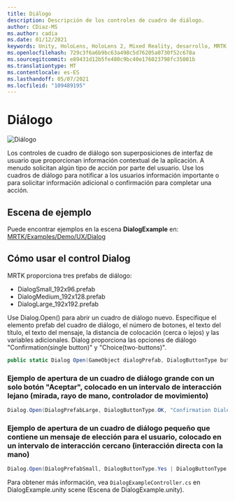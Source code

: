 ```yaml
---
title: Diálogo
description: Descripción de los controles de cuadro de diálogo.
author: CDiaz-MS
ms.author: cadia
ms.date: 01/12/2021
keywords: Unity, HoloLens, HoloLens 2, Mixed Reality, desarrollo, MRTK
ms.openlocfilehash: 729c3f6a6b9bc63a498c5d76205a0730f52c678a
ms.sourcegitcommit: e89431d12b5fe480c9bc40e176023798fc35001b
ms.translationtype: MT
ms.contentlocale: es-ES
ms.lasthandoff: 05/07/2021
ms.locfileid: "109489195"
---
```

# <a name="dialog"></a>Diálogo

![Diálogo](../images/dialog/MRTK_UX_Dialog_Main.png)

Los controles de cuadro de diálogo son superposiciones de interfaz de usuario que proporcionan información contextual de la aplicación. A menudo solicitan algún tipo de acción por parte del usuario. Use los cuadros de diálogo para notificar a los usuarios información importante o para solicitar información adicional o confirmación para completar una acción.

## <a name="example-scene"></a>Escena de ejemplo

Puede encontrar ejemplos en la escena **DialogExample** en: [MRTK/Examples/Demo/UX/Dialog](https://github.com/microsoft/MixedRealityToolkit-Unity/tree/main/Assets/MRTK/Examples/Demos/UX/Dialog)

## <a name="how-to-use-dialog-control"></a>Cómo usar el control Dialog

MRTK proporciona tres prefabs de diálogo:

- DialogSmall_192x96.prefab
- DialogMedium_192x128.prefab
- DialogLarge_192x192.prefab

Use Dialog.Open() para abrir un cuadro de diálogo nuevo. Especifique el elemento prefab del cuadro de diálogo, el número de botones, el texto del título, el texto del mensaje, la distancia de colocación (cerca o lejos) y las variables adicionales. Dialog proporciona las opciones de diálogo "Confirmation(single button)" y "Choice(two-buttons)".

```c#
public static Dialog Open(GameObject dialogPrefab, DialogButtonType buttons, string title, string message, bool placeForNearInteraction, System.Object variable = null)
```

### <a name="example-of-opening-a-large-dialog-with-a-single-ok-button-placed-at-far-interaction-range-gaze-hand-ray-motion-controller"></a>Ejemplo de apertura de un cuadro de diálogo grande con un solo botón "Aceptar", colocado en un intervalo de interacción lejano (mirada, rayo de mano, controlador de movimiento)

```c#
Dialog.Open(DialogPrefabLarge, DialogButtonType.OK, "Confirmation Dialog, Large, Far", "This is an example of a large dialog with only one button, placed at far interaction range", false);
```

### <a name="example-of-opening-a-small-dialog-containing-a-choice-message-for-the-user-placed-at-near-interaction-range-direct-hand-interaction"></a>Ejemplo de apertura de un cuadro de diálogo pequeño que contiene un mensaje de elección para el usuario, colocado en un intervalo de interacción cercano (interacción directa con la mano)

```c#
Dialog.Open(DialogPrefabSmall, DialogButtonType.Yes | DialogButtonType.No, "Confirmation Dialog, Small, Near", "This is an example of a small dialog with a choice message, placed at near interaction range", true);
```

Para obtener más información, vea `DialogExampleController.cs` en DialogExample.unity scene (Escena de DialogExample.unity).
